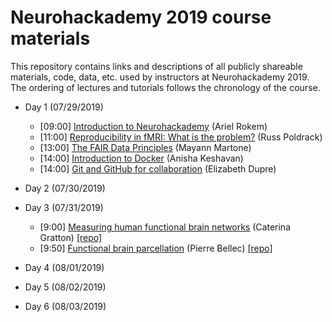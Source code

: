 # Neurohackademy 2019 course materials

This repository contains links and descriptions of all publicly shareable materials, code, data, etc. used by instructors at Neurohackademy 2019. The ordering of lectures and tutorials follows the chronology of the course.

* Day 1 (07/29/2019)
	* [09:00] [Introduction to Neurohackademy](https://neurohackademy.github.io/introduction-to-nh/) (Ariel Rokem)
	* [11:00] [Reproducibility in fMRI: What is the problem?](https://github.com/neurohackademy/2019_materials/raw/master/slides/Neurohackademy_2019_poldrack.pdf) (Russ Poldrack)
	* [13:00] [The FAIR Data Principles](https://github.com/neurohackademy/2019_materials/raw/master/slides/FAIR_Data_NeuroHack.pdf) (Mayann Martone)
	* [14:00] [Introduction to Docker](https://slides.com/anishakeshavan/introduction-to-docker/) (Anisha Keshavan)
	* [14:00] [Git and GitHub for collaboration](http://emdupre.github.io/git-course) (Elizabeth Dupre)

* Day 2 (07/30/2019)

* Day 3 (07/31/2019)
	* [9:00] [Measuring human functional brain networks](https://github.com/neurohackademy/2019_materials/raw/master/slides/Gratton_Neurohack2019_v1.pdf.pdf) (Caterina Gratton) [[repo]](https://github.com/cgratton/Neurohackademy_Tutorial)
	* [9:50] [Functional brain parcellation](https://github.com/neurohackademy/2019_materials/raw/master/slides/Neurohackademy_2019_bellec_parcellation.pdf) (Pierre Bellec) [[repo]](https://github.com/SIMEXP/tutorials-basc)

* Day 4 (08/01/2019)

* Day 5 (08/02/2019)

* Day 6 (08/03/2019)

